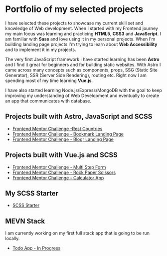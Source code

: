 # Portfolio of my selected projects
I have selected these projects to showcase my current skill set and knowledge of Web development. When I started with my Frontend journey my main focus was learning and practicing **HTML5**, **CSS3** and **JavaScript**. I am familiar with **Sass** and love using it in my personal projects. When I'm building landing page projects I'm trying to learn about **Web Accessibility** and to implement it in my projects.

The very first JavaScript framework I have started learning has been **Astro** and I find it great for beginners and for building static websites. With Astro I came across many concepts such as components, props, SSG (Static Site Generator), SSR (Server Side Rendering), routing etc. Right now I am spending most of my time learning **Vue.js**. 

I have also started learning Node.js/Express/MongoDB with the goal to keep improving my understanding of Web Development and eventually to create an app that communicates with database.

## Projects built with Astro, JavaScript and SCSS
- [Frontend Mentor Challenge -Rest Countries](https://github.com/amerrika/rest-countries-astro.git)
- [Frontend Mentor Challenge - Bookmark Landing Page](https://github.com/amerrika/bookmark-landing-page)
- [Frontend Mentor Challenge - Blogr Landing Page](https://github.com/amerrika/blogr-landing-page.git)

## Projects built with Vue.js and SCSS
- [Frontend Mentor Challenge - Multi Step Form](https://github.com/amerrika/multi-step-form)
- [Frontend Mentor Challenge - Rock Paper Scissors](https://github.com/amerrika/rock-paper-scissors)
- [Frontend Mentor Challenge - Calculator App](https://github.com/amerrika/calculator-app.git)

## My SCSS Starter
- [SCSS Starter](https://github.com/amerrika/scss-starter.git)

## MEVN Stack
I am currently working on my first full stack app that is going to be run locally.
- [Todo App - In Progress](https://github.com/amerrika/todo-desktop-app.git)

